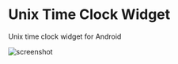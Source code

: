 Unix Time Clock Widget
======================

Unix time clock widget for Android

![screenshot](https://raw.github.com/lucasdnd/unix-time-clock-widget/master/screenshot.png)